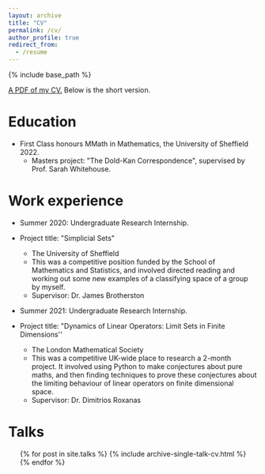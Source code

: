 ```yaml
---
layout: archive
title: "CV"
permalink: /cv/
author_profile: true
redirect_from:
  - /resume
---
```


{% include base_path %}

[A PDF of my CV.](https://calum-hughes.github.io/files/CV%20(2).pdf) Below is the short version.

Education
======
* First Class honours MMath in Mathematics, the University of Sheffield 2022.
   * Masters project: "The Dold-Kan Correspondence", supervised by Prof. Sarah Whitehouse.

Work experience
======
* Summer 2020: Undergraduate Research Internship.
* Project title: "Simplicial Sets"
  * The University of Sheffield
  * This was a competitive position funded by the School of Mathematics and Statistics, and involved directed reading and working out some new examples of a classifying space of a group by myself.
  * Supervisor: Dr. James Brotherston

* Summer 2021: Undergraduate Research Internship.
* Project title: "Dynamics of Linear Operators: Limit Sets in Finite Dimensions''
  * The London Mathematical Society
  * This was a competitive UK-wide place to research a 2-month project. It involved using Python to make conjectures about pure maths, and then finding techniques to prove these conjectures about the limiting behaviour of linear operators on finite dimensional space.
  * Supervisor: Dr. Dimitrios Roxanas
  

  
Talks
======
  <ul>{% for post in site.talks %}
    {% include archive-single-talk-cv.html %}
  {% endfor %}</ul>
  

  

 
